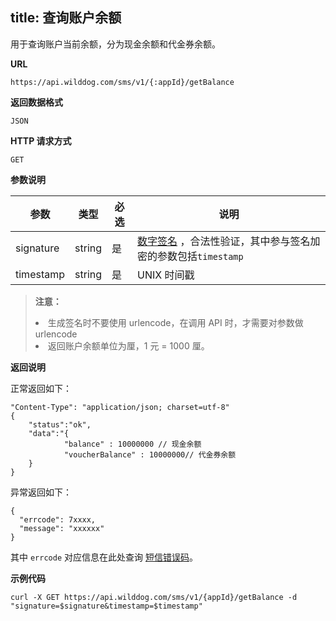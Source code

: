 
title: 查询账户余额
---

用于查询账户当前余额，分为现金余额和代金券余额。

**URL**

```
https://api.wilddog.com/sms/v1/{:appId}/getBalance
```

**返回数据格式**

```
JSON
```

**HTTP 请求方式**    

```
GET    
```
    
**参数说明**
    
|参数           |类型           |必选       |说明|
|--------------|--------------|----------|---|
|signature      |string         |是         |[数字签名](/guide/sms/signature.html#生成数字签名的方法) ，合法性验证，其中参与签名加密的参数包括`timestamp`|
|timestamp      |string         |是         | UNIX 时间戳|
 
<blockquote class="warning">
  <p><strong>注意：</strong></p>
  <li>生成签名时不要使用 urlencode，在调用 API 时，才需要对参数做 urlencode<li/>
  返回账户余额单位为厘，1 元 = 1000 厘。
</blockquote>
 
**返回说明**

正常返回如下：

```
"Content-Type": "application/json; charset=utf-8" 
{
	"status":"ok", 
	"data":"{
			"balance" : 10000000 // 现金余额   
			"voucherBalance" : 10000000// 代金券余额     
	}
}
```

异常返回如下：

```
{
  "errcode": 7xxxx,
  "message": "xxxxxx"
}
```
其中 `errcode` 对应信息在此处查询 [短信错误码](/api/sms/error-code.html)。

**示例代码**


```
curl -X GET https://api.wilddog.com/sms/v1/{appId}/getBalance -d "signature=$signature&timestamp=$timestamp"
```


